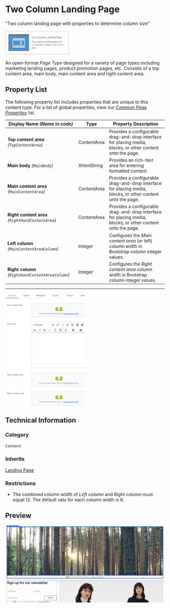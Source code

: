 # Two Column Landing Page
"Two column landing page with properties to determine column size"

<img src="../Screenshots/Two%20Column%20Landing%20Page%20-%20icon.png?raw=true" alt="Two Column Landing Page icon" width="40%" />

An open-format *Page Type* designed for a variety of page types including marketing landing pages, product promotion pages, etc. Consists of a top content area, main body, main content area and right content area.

## Property List
The following property list includes properties that are unique to this content type. For a list of global properties, view our [*Common Page  Properties*](./Common%20Page%20Properties.md) list.

Display Name *(Name in code)* | Type | Property Description
--------------|------|---------------
**Top content area** *(`TopContentArea`)* | ContentArea | Provides a configurable drag-and-drop interface for placing media, blocks, or other content onto the page.
**Main body** *(`MainBody`)* | XhtmlString | Provides an rich-text area for entering formatted content.
**Main content area** *(`MainContentArea`)* | ContentArea | Provides a configurable drag-and-drop interface for placing media, blocks, or other content onto the page.
**Right content area** *(`RightHandContentArea`)* | ContentArea | Provides a configurable drag-and-drop interface for placing media, blocks, or other content onto the page.
**Left column** *(`MainContentAreaColumn`)* | Integer | Configures the *Main content area* (or left) column width in Bootstrap column integer values. 
**Right column** *(`RightHandContentAreaColumn`)* | Integer | Configures the *Right content area* column width in Bootstrap column integer values.


** **
<img src="../Screenshots/Two%20Column%20Landing%20Page%20-%20Content%20tab.png?raw=true" alt="Preview of Two Column Landing Page" width="50%"/>

## Technical Information

### Category
`Content`

### Inherits
[Landing Page](#)

### Restrictions
* The combined column width of *Left column* and *Right column* must equal 12. The default valu for each column width is 6.

## Preview
<img src="../Screenshots/Two%20Column%20Landing%20Page%20-%20OPE.png?raw=true" alt="Preview of Two Column Landing Page" width="100%"/>